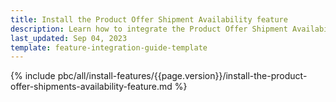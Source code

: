 ```yaml
---
title: Install the Product Offer Shipment Availability feature
description: Learn how to integrate the Product Offer Shipment Availability feature into your project
last_updated: Sep 04, 2023
template: feature-integration-guide-template
---
```


{% include pbc/all/install-features/{{page.version}}/install-the-product-offer-shipments-availability-feature.md %} <!-- To edit, see /_includes/pbc/all/install-features/202400.0/install-the-product-offer-shipments-availability-feature.md -->
